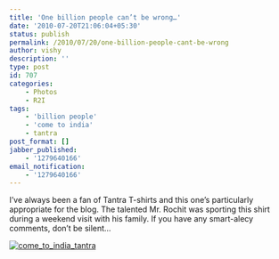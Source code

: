 ```yaml
---
title: 'One billion people can’t be wrong…'
date: '2010-07-20T21:06:04+05:30'
status: publish
permalink: /2010/07/20/one-billion-people-cant-be-wrong
author: vishy
description: ''
type: post
id: 707
categories: 
    - Photos
    - R2I
tags:
    - 'billion people'
    - 'come to india'
    - tantra
post_format: []
jabber_published:
    - '1279640166'
email_notification:
    - '1279640166'
---
```

I’ve always been a fan of Tantra T-shirts and this one’s particularly appropriate for the blog. The talented Mr. Rochit was sporting this shirt during a weekend visit with his family. If you have any smart-alecy comments, don’t be silent…

[![](http://ulaar.files.wordpress.com/2010/07/come_to_india_tantra.jpg "come_to_india_tantra")](http://ulaar.files.wordpress.com/2010/07/come_to_india_tantra.jpg)